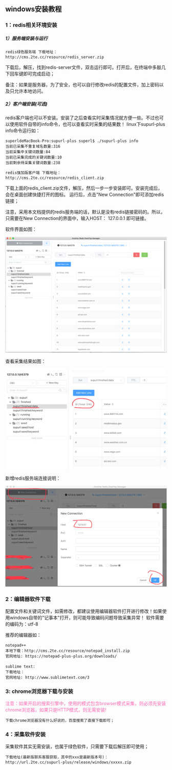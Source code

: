 ## windows安装教程

### 1：redis相关环境安装

##### 1）服务端安装与运行

```
redis绿色服务端 下载地址：
http://cms.2te.cc/resource/redis_server.zip
```
下载后，解压，找到redis-server文件，双击运行即可。打开后，在终端中多敲几下回车键即可完成启动；

备注：如果是服务器，为了安全，也可以自行修改redis的配置文件，加上密码以及只允许本地访问。


##### 2）客户端安装(可选)

redis客户端也可以不安装。安装了之后查看实时采集情况就方便一些。不过也可以使用软件自带的info命令，也可以查看实时采集的结果数！
linux下supurl-plus info命令运行如：
```
superldeMacBook-Pro:supurl-plus superl$ ./supurl-plus info
当前已采集不重复域名数量:316
当前采集中关键词数量:84
当前已采集完成的关键词数量:10
当前剩余待采集关键词数量:238
```

```
redis强加版客户端 下载地址：
http://cms.2te.cc/resource/redis_client.zip
```
下载上面的redis_client.zip文件，解压，然后一步一步安装即可。安装完成后，会在桌面创建快捷打开的图标。
运行后，点击"New Connection"即可添加redis链接；

注意，采用本文档提供的redis服务端的话，默认是没有redis链接密码的。所以，只需要在New Connection的界面中，输入HOST： 127.0.0.1 即可链接。

软件界面如图：

![redis client1](../resource/redis_client1.png)

查看采集结果如图：

![redis client2](../resource/redis_client2.png)

新增redis服务端连接说明：

![redis client2](../resource/redis_client3.png)


### 2：编辑器软件下载

配置文件和关键词文件，如需修改，都建议使用编辑器软件打开进行修改！如果使用windows自带的"记事本"打开，则可能导致编码问题导致采集异常！
软件需要的编码为：utf-8

推荐的编辑器如：
```
notepad++
本地下载：http://cms.2te.cc/resource/notepad_install.zip
官网地址: https://notepad-plus-plus.org/downloads/

sublime text:
下载地址：
官网地址: http://www.sublimetext.com/3

```

### 3: chrome浏览器下载与安装

<font color="Hotpink">
注意：如果开启的搜索引擎中，使用的模式包含browser模式采集，则必须先安装chrome浏览器，如果只是HTTP模式，则无需安装!
</font>

```
下载chrome浏览器没有什么好说的，百度搜索了直接下载即可；
```

### 4：采集软件安装

采集软件其实无需安装，也属于绿色软件，只需要下载后解压即可使用；

```
下载地址(最新版联系客服获取，其中的xxx是最新版本号)：
http://url.2te.cc/supurl-plus/release/windows/xxxxx.zip
```
